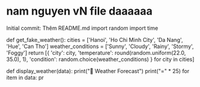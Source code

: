 # nam nguyen vN file daaaaaa
Initial commit: Thêm README.md
import random
import time

def get_fake_weather():
    cities = ['Hanoi', 'Ho Chi Minh City', 'Da Nang', 'Hue', 'Can Tho']
    weather_conditions = ['Sunny', 'Cloudy', 'Rainy', 'Stormy', 'Foggy']
    return [{
        'city': city,
        'temperature': round(random.uniform(22.0, 35.0), 1),
        'condition': random.choice(weather_conditions)
    } for city in cities]

def display_weather(data):
    print("📡 Weather Forecast")
    print("=" * 25)
    for item in data:
        pr
